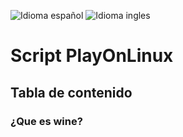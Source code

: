 ![Idioma español](https://img.shields.io/badge/Espa%F1ol-grey)
![Idioma ingles](https://img.shields.io/badge/English-blue)
# Script PlayOnLinux
## Tabla de contenido
### ¿Que es wine?
